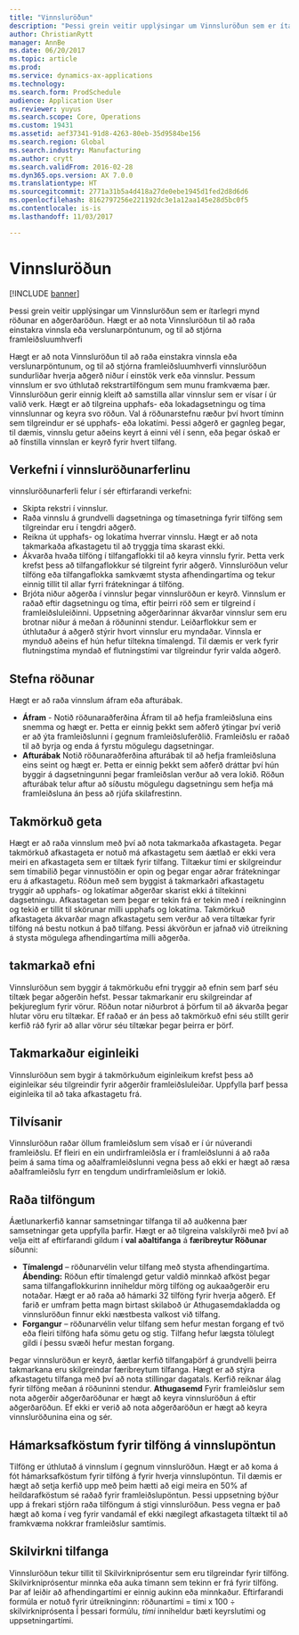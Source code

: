 ```yaml
---
title: "Vinnsluröðun"
description: "Þessi grein veitir upplýsingar um Vinnsluröðun sem er ítarlegri mynd röðunar en aðgerðaröðun. Hægt er að nota Vinnsluröðun til að raða einstakra vinnsla eða verslunarpöntunum, og til að stjórna framleiðsluumhverfi"
author: ChristianRytt
manager: AnnBe
ms.date: 06/20/2017
ms.topic: article
ms.prod: 
ms.service: dynamics-ax-applications
ms.technology: 
ms.search.form: ProdSchedule
audience: Application User
ms.reviewer: yuyus
ms.search.scope: Core, Operations
ms.custom: 19431
ms.assetid: aef37341-91d8-4263-80eb-35d9584be156
ms.search.region: Global
ms.search.industry: Manufacturing
ms.author: crytt
ms.search.validFrom: 2016-02-28
ms.dyn365.ops.version: AX 7.0.0
ms.translationtype: HT
ms.sourcegitcommit: 2771a31b5a4d418a27de0ebe1945d1fed2d8d6d6
ms.openlocfilehash: 8162797256e221192dc3e1a12aa145e28d5bc0f5
ms.contentlocale: is-is
ms.lasthandoff: 11/03/2017

---
```


# <a name="job-scheduling"></a>Vinnsluröðun

[!INCLUDE [banner](../includes/banner.md)]

Þessi grein veitir upplýsingar um Vinnsluröðun sem er ítarlegri mynd röðunar en aðgerðaröðun. Hægt er að nota Vinnsluröðun til að raða einstakra vinnsla eða verslunarpöntunum, og til að stjórna framleiðsluumhverfi

Hægt er að nota Vinnsluröðun til að raða einstakra vinnsla eða verslunarpöntunum, og til að stjórna framleiðsluumhverfi vinnsluröðun sundurliðar hverja aðgerð niður í einstök verk eða vinnslur. Þessum vinnslum er svo úthlutað rekstrartilföngum sem munu framkvæma þær. Vinnsluröðun gerir einnig kleift að samstilla allar vinnslur sem er vísar í úr valið verk. Hægt er að tilgreina upphafs- eða lokadagsetningu og tíma vinnslunnar og keyra svo röðun. Val á röðunarstefnu ræður því hvort tíminn sem tilgreindur er sé upphafs- eða lokatími. Þessi aðgerð er gagnleg þegar, til dæmis, vinnslu getur aðeins keyrt á einni vél í senn, eða þegar óskað er að fínstilla vinnslan er keyrð fyrir hvert tilfang.

## <a name="tasks-in-the-job-scheduling-process"></a>Verkefni í vinnsluröðunarferlinu
vinnsluröðunarferli felur í sér eftirfarandi verkefni:

-   Skipta rekstri í vinnslur.
-   Raða vinnslu á grundvelli dagsetninga og tímasetninga fyrir tilföng sem tilgreindar eru í tengdri aðgerð.
-   Reikna út upphafs- og lokatíma hverrar vinnslu. Hægt er að nota takmarkaða afkastagetu til að tryggja tíma skarast ekki.
-   Ákvarða hvaða tilföng í tilfangaflokki til að keyra vinnslu fyrir. Þetta verk krefst þess að tilfangaflokkur sé tilgreint fyrir aðgerð. Vinnsluröðun velur tilföng eða tilfangaflokka samkvæmt stysta afhendingartíma og tekur einnig tillit til allar fyrri frátekningar á tilföng.
-   Brjóta niður aðgerða í vinnslur þegar vinnsluröðun er keyrð. Vinnslum er raðað eftir dagsetningu og tíma, eftir þeirri röð sem er tilgreind í framleiðsluleiðinni. Uppsetning aðgerðarinnar ákvarðar vinnslur sem eru brotnar niður á meðan á röðuninni stendur. Leiðarflokkur sem er úthlutaður á aðgerð stýrir hvort vinnslur eru myndaðar. Vinnsla er mynduð aðeins ef hún hefur tiltekna tímalengd. Til dæmis er verk fyrir flutningstíma myndað ef flutningstími var tilgreindur fyrir valda aðgerð.

## <a name="scheduling-direction"></a>Stefna röðunar
Hægt er að raða vinnslum áfram eða afturábak.

-   **Áfram** - Notið röðunaraðferðina Áfram til að hefja framleiðsluna eins snemma og hægt er. Þetta er einnig þekkt sem aðferð ýtingar því verið er að ýta framleiðslunni í gegnum framleiðsluferðlið. Framleiðslu er raðað til að byrja og enda á fyrstu mögulegu dagsetningar.
-   **Afturábak**  Notið röðunaraðferðina afturábak til að hefja framleiðsluna eins seint og hægt er. Þetta er einnig þekkt sem aðferð dráttar því hún byggir á dagsetningunni þegar framleiðslan verður að vera lokið. Röðun afturábak telur aftur að síðustu mögulegu dagsetningu sem hefja má framleiðsluna án þess að rjúfa skilafrestinn.

## <a name="finite-capacity"></a>Takmörkuð geta
Hægt er að raða vinnslum með því að nota takmarkaða afkastageta. Þegar takmörkuð afkastageta er notuð má afkastagetu sem áætlað er ekki vera meiri en afkastageta sem er tiltæk fyrir tilfang. Tiltækur tími er skilgreindur sem tímabilið þegar vinnustöðin er opin og þegar engar aðrar frátekningar eru á afkastagetu. Röðun með sem byggist á takmarkaðri afkastagetu tryggir að upphafs- og lokatímar aðgerðar skarist ekki á tiltekinni dagsetningu. Afkastagetan sem þegar er tekin frá er tekin með í reikninginn og tekið er tillit til skörunar milli upphafs og lokatíma. Takmörkuð afkastageta ákvarðar magn afkastagetu sem verður að vera tiltækar fyrir tilföng ná bestu notkun á það tilfang. Þessi ákvörðun er jafnað við útreikning á stysta mögulega afhendingartíma milli aðgerða.

## <a name="finite-materials"></a>takmarkað efni
Vinnsluröðun sem byggir á takmörkuðu efni tryggir að efnin sem þarf séu tiltæk þegar aðgerðin hefst. Þessar takmarkanir eru skilgreindar af þekjureglum fyrir vörur. Röðun notar niðurbrot á þörfum til að ákvarða þegar hlutar vöru eru tiltækar. Ef raðað er án þess að takmörkuð efni séu stillt gerir kerfið ráð fyrir að allar vörur séu tiltækar þegar þeirra er þörf.

## <a name="finite-properties"></a>Takmarkaður eiginleiki
Vinnsluröðun sem bygir á takmörkuðum eiginleikum krefst þess að eiginleikar séu tilgreindir fyrir aðgerðir framleiðsluleiðar. Uppfylla þarf þessa eiginleika til að taka afkastagetu frá.

## <a name="references"></a>Tilvísanir
Vinnsluröðun raðar öllum framleiðslum sem vísað er í úr núverandi framleiðslu. Ef fleiri en ein undirframleiðsla er í framleiðslunni á að raða þeim á sama tíma og  aðalframleiðslunni vegna þess að ekki er hægt að ræsa aðalframleiðslu fyrr en tengdum undirframleiðslum er lokið.

## <a name="schedule-resources"></a>Raða tilföngum
Áætlunarkerfið kannar samsetningar tilfanga til að auðkenna þær samsetningar geta uppfylla þarfir. Hægt er að tilgreina valskilyrði með því að velja eitt af eftirfarandi gildum í **val aðaltifanga** á **færibreytur Röðunar** síðunni:

-   **Tímalengd** – röðunarvélin velur tilfang með stysta afhendingartíma. **Ábending:** Röðun eftir tímalengd getur valdið minnkað afköst þegar sama tilfangaflokkurinn inniheldur mörg tilföng og aukaaðgerðir eru notaðar. Hægt er að raða að hámarki 32 tilföng fyrir hverja aðgerð. Ef farið er umfram þetta magn birtast skilaboð úr Athugasemdakladda og vinnsluröðun finnur ekki næstbesta valkost við tilfang.
-   **Forgangur** – röðunarvélin velur tilfang sem hefur mestan forgang ef tvö eða fleiri tilföng hafa sömu getu og stig. Tilfang hefur lægsta tölulegt gildi í þessu svæði hefur mestan forgang.

Þegar vinnsluröðun er keyrð, áætlar kerfið tilfangaþörf á grundvelli þeirra takmarkana eru skilgreindar færibreytum tilfanga. Hægt er að stýra afkastagetu tilfanga með því að nota stillingar dagatals. Kerfið reiknar álag fyrir tilföng meðan á röðuninni stendur. **Athugasemd** Fyrir framleiðslur sem nota aðgerðir aðgerðaröðunar er hægt að keyra vinnsluröðun á eftir aðgerðaröðun. Ef ekki er verið að nota aðgerðaröðun er hægt að keyra vinnsluröðunina eina og sér.

## <a name="maximum-capacities-for-resources-per-job-order"></a>Hámarksafköstum fyrir tilföng á vinnslupöntun
Tilföng er úthlutað á vinnslum í gegnum vinnsluröðun. Hægt er að koma á fót hámarksafköstum fyrir tilföng á fyrir hverja vinnslupöntun. Til dæmis er hægt að setja kerfið upp með þeim hætti að eigi meira en 50% af heildarafköstum sé raðað fyrir framleiðslupöntun. Þessi uppsetning býður upp á frekari stjórn raða tilföngum á stigi vinnsluröðun. Þess vegna er það hægt að koma í veg fyrir vandamál ef ekki nægilegt afkastageta tiltækt til að framkvæma nokkrar framleiðslur samtímis.

## <a name="resource-efficiency"></a>Skilvirkni tilfanga
Vinnsluröðun tekur tillit til Skilvirkniprósentur sem eru tilgreindar fyrir tilföng. Skilvirkniprósentur minnka eða auka tímann sem tekinn er frá fyrir tilföng. Þar af leiðir að afhendingartími er einnig aukinn eða minnkaður. Eftirfarandi formúla er notuð fyrir útreikninginn: röðunartími = tími x 100 ÷ skilvirkniprósenta Í þessari formúlu, *tími* inniheldur bæti keyrslutími og uppsetningartími.




